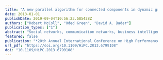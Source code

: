 ```yaml
---
title: "A new parallel algorithm for connected components in dynamic graphs"
date: 2013-01-01
publishDate: 2019-09-04T10:56:23.585428Z
authors: ["Robert McColl", "Oded Green", "David A. Bader"]
publication_types: ["1"]
abstract: "Social networks, communication networks, business intelligence databases, and large scientific data sources now contain hundreds of millions elements with billions of relationships. The relationships in these massive datasets are changing at ever-faster rates. Through representing these datasets as dynamic and semantic graphs of vertices and edges, it is possible to characterize the structure of the relationships and to quickly respond to queries about how the elements in the set are connected. Statically computing analytics on snapshots of these dynamic graphs is frequently not fast enough to provide current and accurate information as the graph changes. This has led to the development of dynamic graph algorithms that can maintain analytic information without resorting to full static recomputation. In this work we present a novel parallel algorithm for tracking the connected components of a dynamic graph. Our approach has a low memory requirement of O(V) and is appropriate for all graph densities. On a graph with 512 million edges, we show that our new dynamic algorithm is up to 128X faster than well-known static algorithms and that our algorithm achieves a 14X parallel speedup on a x86 64-core shared-memory system. To the best of the authors' knowledge, this is the first parallel implementation of dynamic connected components that does not eventually require static recomputation."
featured: false
publication: "*20th Annual International Conference on High Performance Computing, HiPC 2013, Bengaluru (Bangalore), Karnataka, India, December 18-21, 2013*"
url_pdf: "https://doi.org/10.1109/HiPC.2013.6799108"
doi: "10.1109/HiPC.2013.6799108"
---
```


